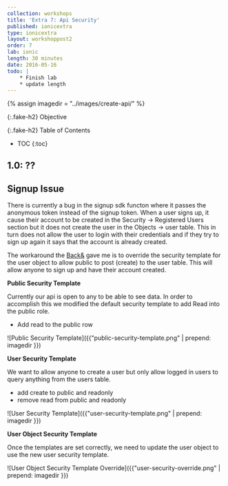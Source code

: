```yaml
---
collection: workshops
title: 'Extra 7: Api Security'
published: ionicextra
type: ionicextra
layout: workshoppost2
order: 7
lab: ionic
length: 30 minutes
date: 2016-05-16
todo: |
    * Finish lab
    * update length
---
```


{% assign imagedir = "../images/create-api/" %}


{:.fake-h2}
Objective

{:.fake-h2}
Table of Contents

* TOC
{:toc}


## 1.0: ??


## Signup Issue

There is currently a bug in the signup sdk functon where it passes the anonymous token instead of the signup token.  When a user signs up, it cause their account to be created in the Security -> Registered Users section but it does not create the user in the Objects -> user table. This in turn does not allow the user to login with their credentials and if they try to sign up again it says that the account is already created.

The workaround the [Back&](http://backand.com) gave me is to override the security template for the user object to allow public to post (create) to the user table.  This will allow anyone to sign up and have their account created.

**Public Security Template**

Currently our api is open to any to be able to see data.  In order to accomplish this we modified the default security template to add Read into the public role.

- Add read to the public row

![Public Security Template]({{"public-security-template.png" | prepend: imagedir }})

**User Security Template**

We want to allow anyone to create a user but only allow logged in users to query anything from the users table.

- add create to public and readonly
- remove read from public and readonly


![User Security Template]({{"user-security-template.png" | prepend: imagedir }})

**User Object Security Template**

Once the templates are set correctly, we need to update the user object to use the new user security template.

![User Object Security Template Override]({{"user-security-override.png" | prepend: imagedir }})